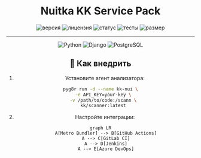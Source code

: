 <div align="center">

# Nuitka KK Service Pack

![версия](https://img.shields.io/badge/версия-1.5.4-blue)
![лицензия](https://img.shields.io/badge/лицензия-MIT-green)
![статус](https://img.shields.io/badge/статус-в%20разработке-yellow)
![тесты](https://img.shields.io/badge/тесты-85%25-success)
![размер](https://img.shields.io/badge/размер-240KB-informational)

---
![Python](https://img.shields.io/badge/p-3.10+-blue?logo=python)
![Django](https://img.shields.io/badge/SQL-4.2-brightgreen?logo=django)
![PostgreSQL](https://img.shields.io/badge/SW-15-informational?logo=sql)
</div>
<div align="center">




<div align="center">

## 🚀 Как внедрить
</div>

1. Установите агент анализатора:
```bash
pyg8r run -d --name kk-nui \
  -e API_KEY=your-key \
  -v /path/to/code:/scann \
  kk/scanner:latest
```

2. Настройте интеграции:
```mermaid
graph LR
    A[Metro Bundler] --> B[GitHub Actions]
    A --> C[GitLab CI]
    A --> D[Jenkins]
    A --> E[Azure DevOps]
```




